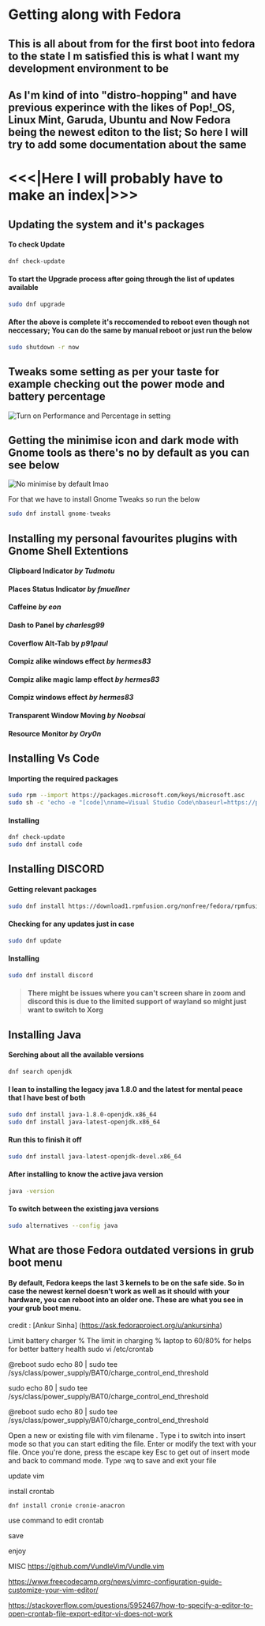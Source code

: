 # Getting along with Fedora

## This is all about from for the first boot into fedora to the state I m satisfied this is what I want my development environment to be

## As I'm kind of into "distro-hopping" and have previous experince with the likes of Pop!\_OS, Linux Mint, Garuda, Ubuntu and Now Fedora being the newest editon to the list; So here I will try to add some documentation about the same

# &lt;&lt;&lt;|Here I will probably have to make an index|>>>

## Updating the system and it's packages

#### To check Update

```bash
dnf check-update
```

#### To start the Upgrade process after going through the list of updates available

```bash
sudo dnf upgrade
```

#### After the above is complete it's reccomended to reboot even though not neccessary; You can do the same by manual reboot or just run the below

```bash
sudo shutdown -r now
```

## Tweaks some setting as per your taste for example checking out the power mode and battery percentage

![Turn on Performance and Percentage in setting](./assets/turnOnPerformanceAndPercentage.png)

## Getting the minimise icon and dark mode with Gnome tools as there's no by default as you can see below

![No minimise by default lmao](./assets/noMinimiseIcon.png)

For that we have to install Gnome Tweaks so run the below

```bash
sudo dnf install gnome-tweaks
```

## Installing my personal favourites plugins with Gnome Shell Extentions

#### Clipboard Indicator _by Tudmotu_

#### Places Status Indicator _by fmuellner_

#### Caffeine _by eon_

#### Dash to Panel by _charlesg99_

#### Coverflow Alt-Tab by _p91paul_

#### Compiz alike windows effect _by hermes83_

#### Compiz alike magic lamp effect _by hermes83_

#### Compiz windows effect _by hermes83_

#### Transparent Window Moving _by Noobsai_

#### Resource Monitor _by Ory0n_

## Installing Vs Code

#### Importing the required packages

```bash
sudo rpm --import https://packages.microsoft.com/keys/microsoft.asc
sudo sh -c 'echo -e "[code]\nname=Visual Studio Code\nbaseurl=https://packages.microsoft.com/yumrepos/vscode\nenabled=1\ngpgcheck=1\ngpgkey=https://packages.microsoft.com/keys/microsoft.asc" > /etc/yum.repos.d/vscode.repo'
```

#### Installing

```bash
dnf check-update
sudo dnf install code
```

## Installing DISCORD

#### Getting relevant packages

```bash
sudo dnf install https://download1.rpmfusion.org/nonfree/fedora/rpmfusion-nonfree-release-$(rpm -E %fedora).noarch.rpm
```

#### Checking for any updates just in case

```bash
sudo dnf update
```

#### Installing

```bash
sudo dnf install discord
```

> #### There might be issues where you can't screen share in zoom and discord this is due to the limited support of wayland so might just want to switch to Xorg

## Installing Java

#### Serching about all the available versions

```bash
dnf search openjdk
```

#### I lean to installing the legacy java 1.8.0 and the latest for mental peace that I have best of both

```bash
sudo dnf install java-1.8.0-openjdk.x86_64
sudo dnf install java-latest-openjdk.x86_64
```

#### Run this to finish it off

```bash
sudo dnf install java-latest-openjdk-devel.x86_64
```

#### After installing to know the active java version

```bash
java -version
```

#### To switch between the existing java versions

```bash
sudo alternatives --config java
```

## What are those Fedora outdated versions in grub boot menu

#### By default, Fedora keeps the last 3 kernels to be on the safe side. So in case the newest kernel doesn’t work as well as it should with your hardware, you can reboot into an older one. These are what you see in your grub boot menu.


credit : [Ankur Sinha] (https://ask.fedoraproject.org/u/ankursinha)

Limit battery charger %
The limit in charging % laptop to 60/80% for helps for better battery health
sudo vi  /etc/crontab

@reboot sudo echo 80 | sudo tee /sys/class/power_supply/BAT0/charge_control_end_threshold

sudo echo 80 | sudo tee /sys/class/power_supply/BAT0/charge_control_end_threshold

@reboot sudo echo 80 | sudo tee /sys/class/power_supply/BAT0/charge_control_end_threshold

Open a new or existing file with vim filename .
Type i to switch into insert mode so that you can start editing the file.
Enter or modify the text with your file.
Once you're done, press the escape key Esc to get out of insert mode and back to command mode.
Type :wq to save and exit your file


update vim

install crontab

```
dnf install cronie cronie-anacron
```

use command to edit crontab

save

enjoy

MISC
https://github.com/VundleVim/Vundle.vim

https://www.freecodecamp.org/news/vimrc-configuration-guide-customize-your-vim-editor/


https://stackoverflow.com/questions/5952467/how-to-specify-a-editor-to-open-crontab-file-export-editor-vi-does-not-work

